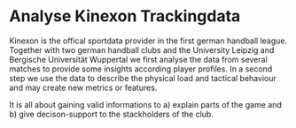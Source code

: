 # Analyse Kinexon Trackingdata

Kinexon is the offical sportdata provider in the first german handball league.
Together with two german handball clubs and the University Leipzig and
Bergische Universität Wuppertal we first analyse the data from several matches
to provide some insights according player profiles. In a second step we use the
data to describe the physical load and tactical behaviour and may create new
metrics or features. 

It is all about gaining valid informations to a) explain parts of the game and
b) give decison-support to the stackholders of the club.

